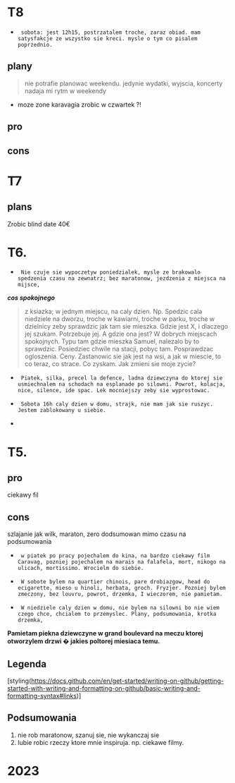 # T8

*      sobota: jest 12h15, postrzatalem troche, zaraz obiad. mam satysfakcje ze wszystko sie kreci. mysle o tym co pisalem poprzednio. 
## plany 
> nie potrafie planowac weekendu. jedynie wydatki, wyjscia, koncerty nadaja mi rytm w weekendy
- moze zone karavagia zrobic w czwartek ?!
## pro 
## cons

# T7
## plans 
Zrobic blind date 40€

# T6. 

*      Nie czuje sie wypoczetyw poniedzialek, mysle ze brakowalo spedzenia czasu na zewnatrz; bez maratonow, jezdzenia z miejsca na mijsce, 
***cos spokojnego*** 
> z ksiazka; w jednym miejscu, na caly dzien. Np. Spedzic cala niedziele na dworzu, troche w kawiarni, troche w parku, troche w dzielnicy zeby sprawdzic jak tam sie mieszka. 
Gdzie jest X, i dlaczego jej szukam. Potrzebuje jej. A gdzie ona jest? W dobrych miejscach spokojnych. Typu tam gdzie mieszka Samuel, nalezalo by to sprawdzic. Posiedziec chwile na stacji, pobyc tam. Posprawdzac ogloszenia. Ceny. 
Zastanowic sie jak jest na wsi, a jak w miescie, to co teraz, co strace. Co zyskam. Jak zmieni sie moje zycie? 

*      Piatek, silka, precel la defence, ladna dziewczyna do ktorej sie usmiechnalem na schodach na esplanade po silowni. Powrot, kolacja, nice, silence, ide spac. Lek mocniejszy zeby sie wyprostowac. 
*      Sobota 16h caly dzien w domu, strajk, nie mam jak sie ruszyc. Jestem zablokowany u siebie. 
*
# T5.
## pro
ciekawy fil 
## cons
szlajanie jak wilk, maraton, zero dodsumowan mimo czasu na podsumowania

*      w piatek po pracy pojechalem do kina, na bardzo ciekawy film Caravag, pozniej pojechalem na marais na falafela, mort, nikogo na ulicach, mortissimo. Wrocielm do siebie. 
*      W sobote bylem na quartier chinois, pare drobiazgow, head do ecigarette, mieso u hinoli, herbata, groch. Fryzjer. Pozniej bylem zmeczony, bez louvru, powrot, drzemka, I wieczorem, nie pamietam. 
*      W niedziele caly dzien w domu, nie bylem na silowni bo nie wiem czego chce, chcialem to przemyslec. Plany, podsumowania, krotka drzemka, 
       
**Pamietam piekna dziewczyne w grand boulevard na meczu ktorej otworzylem drzwi � jakies poltorej miesiaca temu.**

## Legenda
[styling(https://docs.github.com/en/get-started/writing-on-github/getting-started-with-writing-and-formatting-on-github/basic-writing-and-formatting-syntax#links)]

## Podsumowania

1. nie rob maratonow, szanuj sie, nie wykanczaj sie 
2. lubie robic rzeczy ktore mnie inspiruja. np. ciekawe filmy. 


# 2023